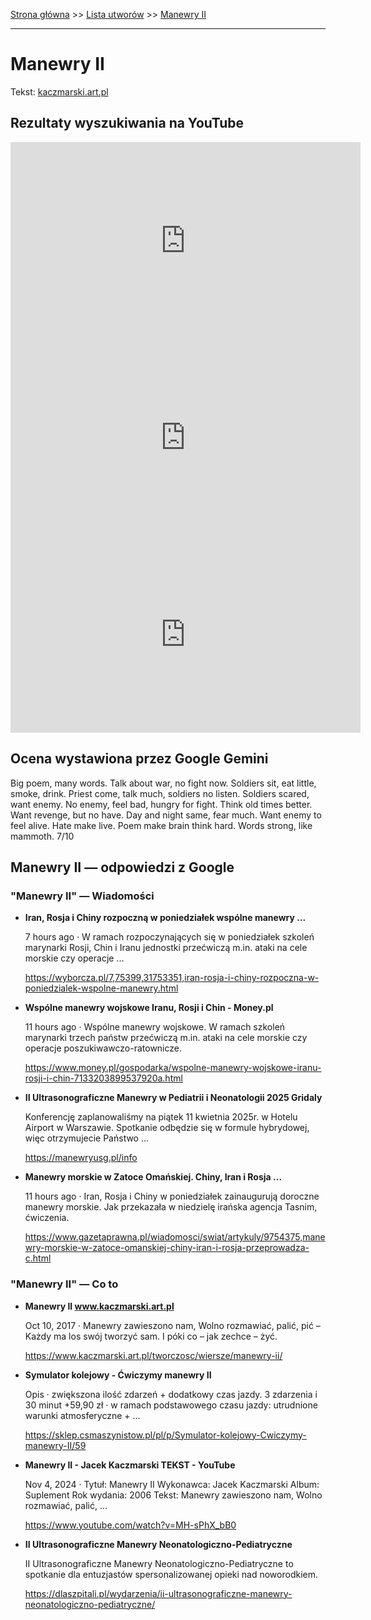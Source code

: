 [Strona główna](../index.md) >> [Lista utworów](../list.md) >> [Manewry II](274.md)

---

# Manewry II

Tekst: [kaczmarski.art.pl](https://www.kaczmarski.art.pl/tworczosc/wiersze/manewry-ii/)

## Rezultaty wyszukiwania na YouTube

<iframe width="560" height="315" src="https://www.youtube.com/embed/L1ipEun_inE?si=IdontcarewhotheIRSsendsImnotpayingtaxes" title="YouTube video player" frameborder="0" allow="accelerometer; autoplay; clipboard-write; encrypted-media; gyroscope; picture-in-picture; web-share" referrerpolicy="strict-origin-when-cross-origin" allowfullscreen></iframe>

<iframe width="560" height="315" src="https://www.youtube.com/embed/lwfC0Sk0Bj4?si=IdontcarewhotheIRSsendsImnotpayingtaxes" title="YouTube video player" frameborder="0" allow="accelerometer; autoplay; clipboard-write; encrypted-media; gyroscope; picture-in-picture; web-share" referrerpolicy="strict-origin-when-cross-origin" allowfullscreen></iframe>

<iframe width="560" height="315" src="https://www.youtube.com/embed/W7Z3fT9bU6s?si=IdontcarewhotheIRSsendsImnotpayingtaxes" title="YouTube video player" frameborder="0" allow="accelerometer; autoplay; clipboard-write; encrypted-media; gyroscope; picture-in-picture; web-share" referrerpolicy="strict-origin-when-cross-origin" allowfullscreen></iframe>

## Ocena wystawiona przez Google Gemini

Big poem, many words. Talk about war, no fight now. Soldiers sit, eat little, smoke, drink. Priest come, talk much, soldiers no listen. Soldiers scared, want enemy. No enemy, feel bad, hungry for fight. Think old times better. Want revenge, but no have. Day and night same, fear much. Want enemy to feel alive. Hate make live. Poem make brain think hard. Words strong, like mammoth. 7/10


## Manewry II — odpowiedzi z Google

### "Manewry II" — Wiadomości

- **Iran, Rosja i Chiny rozpoczną w poniedziałek wspólne manewry ...**

    7 hours ago  ·  W ramach rozpoczynających się w poniedziałek szkoleń marynarki Rosji, Chin i Iranu jednostki przećwiczą m.in. ataki na cele morskie czy operacje ... 

   <https://wyborcza.pl/7,75399,31753351,iran-rosja-i-chiny-rozpoczna-w-poniedzialek-wspolne-manewry.html>
- **Wspólne manewry wojskowe Iranu, Rosji i Chin - Money.pl**

    11 hours ago  ·  Wspólne manewry wojskowe. W ramach szkoleń marynarki trzech państw przećwiczą m.in. ataki na cele morskie czy operacje poszukiwawczo-ratownicze. 

   <https://www.money.pl/gospodarka/wspolne-manewry-wojskowe-iranu-rosji-i-chin-7133203899537920a.html>
- **II Ultrasonograficzne Manewry w Pediatrii i Neonatologii 2025  Gridaly**

    Konferencję zaplanowaliśmy na piątek 11 kwietnia 2025r. w Hotelu Airport w Warszawie. Spotkanie odbędzie się w formule hybrydowej, więc otrzymujecie Państwo ... 

   <https://manewryusg.pl/info>
- **Manewry morskie w Zatoce Omańskiej. Chiny, Iran i Rosja ...**

    11 hours ago  ·  Iran, Rosja i Chiny w poniedziałek zainaugurują doroczne manewry morskie. Jak przekazała w niedzielę irańska agencja Tasnim, ćwiczenia. 

   <https://www.gazetaprawna.pl/wiadomosci/swiat/artykuly/9754375,manewry-morskie-w-zatoce-omanskiej-chiny-iran-i-rosja-przeprowadza-c.html>

### "Manewry II" — Co to

- **Manewry II www.kaczmarski.art.pl**

    Oct 10, 2017  ·  Manewry zawieszono nam, Wolno rozmawiać, palić, pić – Każdy ma los swój tworzyć sam. I póki co – jak zechce – żyć. 

   <https://www.kaczmarski.art.pl/tworczosc/wiersze/manewry-ii/>
- **Symulator kolejowy - Ćwiczymy manewry II**

    Opis · zwiększona ilość zdarzeń + dodatkowy czas jazdy. 3 zdarzenia i 30 minut +59,90 zł · w ramach podstawowego czasu jazdy: utrudnione warunki atmosferyczne + ... 

   <https://sklep.csmaszynistow.pl/pl/p/Symulator-kolejowy-Cwiczymy-manewry-II/59>
- **Manewry II - Jacek Kaczmarski TEKST - YouTube**

    Nov 4, 2024  ·  Tytuł: Manewry II Wykonawca: Jacek Kaczmarski Album: Suplement Rok wydania: 2006 Tekst: Manewry zawieszono nam, Wolno rozmawiać, palić, ... 

   <https://www.youtube.com/watch?v=MH-sPhX_bB0>
- **II Ultrasonograficzne Manewry Neonatologiczno-Pediatryczne**

    II Ultrasonograficzne Manewry Neonatologiczno-Pediatryczne to spotkanie dla entuzjastów spersonalizowanej opieki nad noworodkiem. 

   <https://dlaszpitali.pl/wydarzenia/ii-ultrasonograficzne-manewry-neonatologiczno-pediatryczne/>

